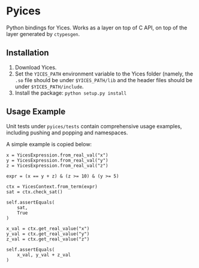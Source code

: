 # Pyices

Python bindings for Yices.
Works as a layer on top of C API, on top of the layer generated by
`ctypesgen`.

## Installation

1. Download Yices.
2. Set the `YICES_PATH` environment variable to the Yices folder (namely,
the `.so` file should be under `$YICES_PATH/lib` and the header files should be
under `$YICES_PATH/include`.
3. Install the package: `python setup.py install`

## Usage Example

Unit tests under `pyices/tests` contain comprehensive usage examples,
including pushing and popping and namespaces.

A simple example is copied below:

```
x = YicesExpression.from_real_val("x")
y = YicesExpression.from_real_val("y")
z = YicesExpression.from_real_val("z")

expr = (x == y + z) & (z >= 10) & (y >= 5)

ctx = YicesContext.from_term(expr)
sat = ctx.check_sat()

self.assertEquals(
    sat,
    True
)

x_val = ctx.get_real_value("x")
y_val = ctx.get_real_value("y")
z_val = ctx.get_real_value("z")

self.assertEquals(
    x_val, y_val + z_val
)
```
